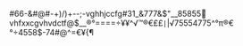 #66-&#@#-+)/)+--;-vghhjccfg#31_&777&$"__85855🤲vhfxxcgvhvdctf@$__®°====÷¥¥^√™®€££`|`|√75554775^°π®€°÷4558$-74#@^=€¥{¶
